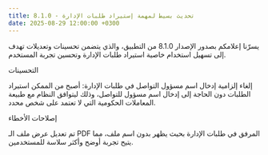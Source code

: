 ```yaml
---
title: 8.1.0 - تحديث بسيط لمهمة إستيراد طلبات الإدارة
date: 2025-08-29 12:00:00 +0300
---
```


يسرّنا إعلامكم بصدور الإصدار 8.1.0 من التطبيق، والذي يتضمن تحسينات وتعديلات تهدف إلى تسهيل استخدام خاصية استيراد طلبات الإدارة وتحسين تجربة المستخدم.

التحسينات

إلغاء إلزامية إدخال اسم مسؤول التواصل في طلبات الإدارة: أصبح من الممكن استيراد الطلبات دون الحاجة إلى إدخال اسم مسؤول للتواصل، وذلك ليتوافق النظام مع طبيعة المعاملات الحكومية التي لا تعتمد على شخص محدد.

إصلاحات الأخطاء

تم تعديل عرض ملف الـ PDF المرفق في طلبات الإدارة بحيث يظهر بدون اسم ملف، مما يتيح تجربة أوضح وأكثر سلاسة للمستخدمين.